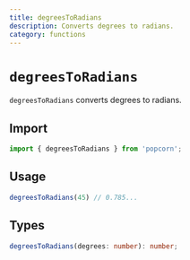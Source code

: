 ```yaml
---
title: degreesToRadians
description: Converts degrees to radians.
category: functions
---
```


# `degreesToRadians`

`degreesToRadians` converts degrees to radians.

<TOC />

## Import

```javascript
import { degreesToRadians } from 'popcorn';
```

## Usage

```javascript
degreesToRadians(45) // 0.785...
```

## Types

```typescript
degreesToRadians(degrees: number): number;
```
